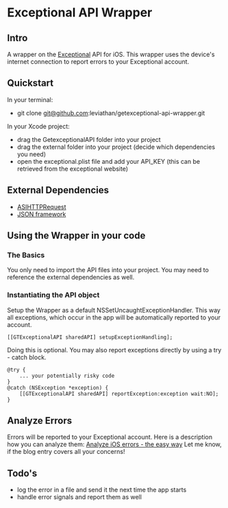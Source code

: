 # Exceptional API Wrapper

## Intro

A wrapper on the [Exceptional](http://getexceptional.com) API for iOS. This wrapper uses the
device's internet connection to report errors to your Exceptional account.

## Quickstart

In your terminal:

- git clone git@github.com:leviathan/getexceptional-api-wrapper.git

In your Xcode project:

- drag the GetexceptionalAPI folder into your project
- drag the external folder into your project (decide which dependencies you need)
- open the exceptional.plist file and add your API_KEY (this can be retrieved from the exceptional website)

## External Dependencies

- [ASIHTTPRequest](http://allseeing-i.com/ASIHTTPRequest)
- [JSON framework](https://github.com/stig/json-framework)

## Using the Wrapper in your code

### The Basics

You only need to import the API files into your project. You may need to reference the external
dependencies as well. 

### Instantiating the API object

Setup the Wrapper as a default NSSetUncaughtExceptionHandler. This way all exceptions, which occur
in the app will be automatically reported to your account.

    [[GTExceptionalAPI sharedAPI] setupExceptionHandling];

Doing this is optional. You may also report exceptions directly by using a try - catch block.

    @try {
        ... your potentially risky code
    }
    @catch (NSException *exception) {
        [[GTExceptionalAPI sharedAPI] reportException:exception wait:NO];
    }

## Analyze Errors

Errors will be reported to your Exceptional account.
Here is a description how you can analyze them: [Analyze iOS errors - the easy way](http://www.blog.mobile-melting.de/?p=382)
Let me know, if the blog entry covers all your concerns!

## Todo's

- log the error in a file and send it the next time the app starts
- handle error signals and report them as well